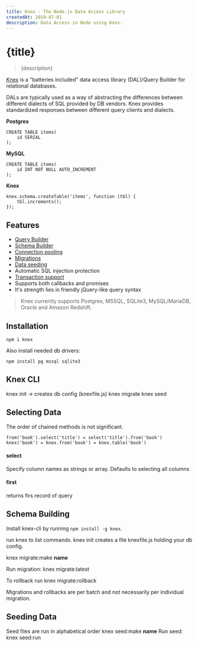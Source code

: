 ```yaml
---
title: Knex - The Node.js Data Access Library
createdAt: 2019-07-01
description: Data Access in Node using Knex.
---
```


# {title}

> {description}

[Knex](http://knexjs.org/) is a "batteries included" data access library (DAL)/Query Builder for relational databases.

DALs are typically used as a way of abstracting the differences between different dialects of SQL provided by DB vendors. Knex provides standardized responses between different query clients and dialects.

**Postgres**

```
CREATE TABLE items(
    id SERIAL
);
```

**MySQL**

```
CREATE TABLE items(
    id INT NOT NULL AUTO_INCREMENT
);
```

**Knex**

```
knex.schema.createTable('items', function (tbl) {
    tbl.increments();
});
```

## Features

- [Query Builder](https://knexjs.org/#Builder)
- [Schema Builder](https://knexjs.org/#Schema)
- [Connection pooling](https://knexjs.org/#Installation-pooling)
- [Migrations](https://knexjs.org/#Migrations)
- [Data seeding](https://knexjs.org/#Seeds-API)
- Automatic SQL injection protection
- [Transaction support](https://knexjs.org/#Transactions)
- Supports both callbacks and promises
- It's strength lies in friendly jQuery-like query syntax

> Knex currently supports Postgres, MSSQL, SQLite3, MySQL/MariaDB, Oracle and Amazon Redshift.

## Installation

```
npm i knex
```

Also install needed db drivers:

```
npm install pg mssql sqlite3
```

## Knex CLI

knex init -> creates db config (knexfile.js)
knex migrate
knex seed

## Selecting Data

The order of chained methods is not significant.

```
from('book').select('title') = select('title').from('book')
knex('book') = knex.from('book') = knex.table('book')
```

#### select

Specify column names as strings or array. Defaults to selecting all columns

#### first

returns firs record of query

## Schema Building

Install knex-cli by running `npm install -g knex`.

run knex to list commands. knex init creates a file knexfile.js holding your db config.

knex migrate:make **name**

Run migration: knex migrate:latest

To rollback run knex migrate:rollback

Migrations and rollbacks are per batch and not necessarily per individual migration.

## Seeding Data

Seed files are run in alphabetical order
knex seed:make **name**
Run seed: knex seed:run
